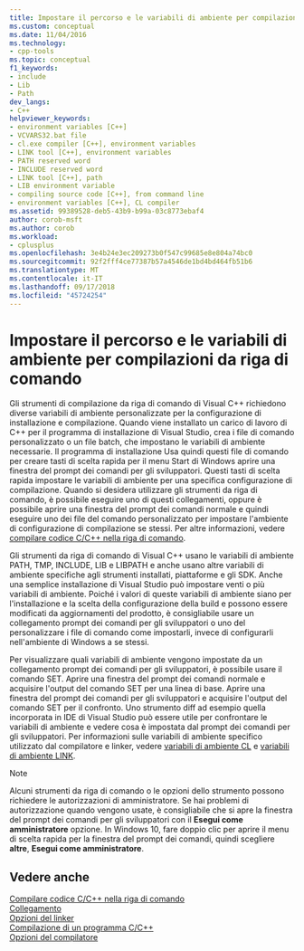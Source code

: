 ```yaml
---
title: Impostare il percorso e le variabili di ambiente per compilazioni da riga di comando | Microsoft Docs
ms.custom: conceptual
ms.date: 11/04/2016
ms.technology:
- cpp-tools
ms.topic: conceptual
f1_keywords:
- include
- Lib
- Path
dev_langs:
- C++
helpviewer_keywords:
- environment variables [C++]
- VCVARS32.bat file
- cl.exe compiler [C++], environment variables
- LINK tool [C++], environment variables
- PATH reserved word
- INCLUDE reserved word
- LINK tool [C++], path
- LIB environment variable
- compiling source code [C++], from command line
- environment variables [C++], CL compiler
ms.assetid: 99389528-deb5-43b9-b99a-03c8773ebaf4
author: corob-msft
ms.author: corob
ms.workload:
- cplusplus
ms.openlocfilehash: 3e4b24e3ec209273b0f547c99685e8e804a74bc0
ms.sourcegitcommit: 92f2fff4ce77387b57a4546de1bd4bd464fb51b6
ms.translationtype: MT
ms.contentlocale: it-IT
ms.lasthandoff: 09/17/2018
ms.locfileid: "45724254"
---
```

# <a name="set-the-path-and-environment-variables-for-command-line-builds"></a>Impostare il percorso e le variabili di ambiente per compilazioni da riga di comando

Gli strumenti di compilazione da riga di comando di Visual C++ richiedono diverse variabili di ambiente personalizzate per la configurazione di installazione e compilazione. Quando viene installato un carico di lavoro di C++ per il programma di installazione di Visual Studio, crea i file di comando personalizzato o un file batch, che impostano le variabili di ambiente necessarie. Il programma di installazione Usa quindi questi file di comando per creare tasti di scelta rapida per il menu Start di Windows aprire una finestra del prompt dei comandi per gli sviluppatori. Questi tasti di scelta rapida impostare le variabili di ambiente per una specifica configurazione di compilazione. Quando si desidera utilizzare gli strumenti da riga di comando, è possibile eseguire uno di questi collegamenti, oppure è possibile aprire una finestra del prompt dei comandi normale e quindi eseguire uno dei file del comando personalizzato per impostare l'ambiente di configurazione di compilazione se stessi. Per altre informazioni, vedere [compilare codice C/C++ nella riga di comando](building-on-the-command-line.md).

Gli strumenti da riga di comando di Visual C++ usano le variabili di ambiente PATH, TMP, INCLUDE, LIB e LIBPATH e anche usano altre variabili di ambiente specifiche agli strumenti installati, piattaforme e gli SDK. Anche una semplice installazione di Visual Studio può impostare venti o più variabili di ambiente. Poiché i valori di queste variabili di ambiente siano per l'installazione e la scelta della configurazione della build e possono essere modificati da aggiornamenti del prodotto, è consigliabile usare un collegamento prompt dei comandi per gli sviluppatori o uno del personalizzare i file di comando come impostarli, invece di configurarli nell'ambiente di Windows a se stessi.

Per visualizzare quali variabili di ambiente vengono impostate da un collegamento prompt dei comandi per gli sviluppatori, è possibile usare il comando SET. Aprire una finestra del prompt dei comandi normale e acquisire l'output del comando SET per una linea di base. Aprire una finestra del prompt dei comandi per gli sviluppatori e acquisire l'output del comando SET per il confronto. Uno strumento diff ad esempio quella incorporata in IDE di Visual Studio può essere utile per confrontare le variabili di ambiente e vedere cosa è impostata dal prompt dei comandi per gli sviluppatori. Per informazioni sulle variabili di ambiente specifico utilizzato dal compilatore e linker, vedere [variabili di ambiente CL](../build/reference/cl-environment-variables.md) e [variabili di ambiente LINK](../build/reference/link-environment-variables.md).

> [!NOTE]
>  Alcuni strumenti da riga di comando o le opzioni dello strumento possono richiedere le autorizzazioni di amministratore. Se hai problemi di autorizzazione quando vengono usate, è consigliabile che si apre la finestra del prompt dei comandi per gli sviluppatori con il **Esegui come amministratore** opzione. In Windows 10, fare doppio clic per aprire il menu di scelta rapida per la finestra del prompt dei comandi, quindi scegliere **altre**, **Esegui come amministratore**.

## <a name="see-also"></a>Vedere anche

[Compilare codice C/C++ nella riga di comando](../build/building-on-the-command-line.md)<br/>
[Collegamento](../build/reference/linking.md)<br/>
[Opzioni del linker](../build/reference/linker-options.md)<br/>
[Compilazione di un programma C/C++](../build/reference/compiling-a-c-cpp-program.md)<br/>
[Opzioni del compilatore](../build/reference/compiler-options.md)